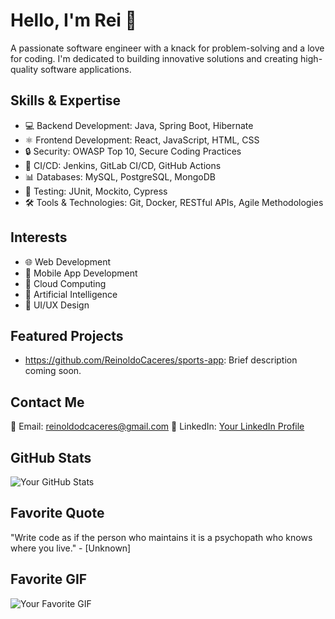 <!---
  Note: This README.md template is intended for GitHub profile overview
  Please replace the placeholder text and customize it according to your needs
-->

<!-- Your Name -->
# Hello, I'm Rei 👋

<!-- Your Bio -->
A passionate software engineer with a knack for problem-solving and a love for coding. I'm dedicated to building innovative solutions and creating high-quality software applications.

<!-- Your Skills -->
## Skills & Expertise

- 💻 Backend Development: Java, Spring Boot, Hibernate
- ⚛️ Frontend Development: React, JavaScript, HTML, CSS
- 🔒 Security: OWASP Top 10, Secure Coding Practices
- 🚀 CI/CD: Jenkins, GitLab CI/CD, GitHub Actions
- 📊 Databases: MySQL, PostgreSQL, MongoDB
- 🧪 Testing: JUnit, Mockito, Cypress
- 🛠️ Tools & Technologies: Git, Docker, RESTful APIs, Agile Methodologies

<!-- Your Interests -->
## Interests

- 🌐 Web Development
- 📱 Mobile App Development
- 🚀 Cloud Computing
- 🤖 Artificial Intelligence
- 🌈 UI/UX Design

<!-- Your Projects -->
## Featured Projects

- https://github.com/ReinoldoCaceres/sports-app: Brief description coming soon.

<!-- Your Contact Information -->
## Contact Me

📧 Email: reinoldodcaceres@gmail.com
🔗 LinkedIn: [Your LinkedIn Profile](https://www.linkedin.com/in/reinoldo-caceres-2b791a217/)

<!-- Your GitHub Stats -->
## GitHub Stats

![Your GitHub Stats](https://github-readme-stats.vercel.app/api?username=your-username&show_icons=true&theme=dark)

<!-- Your Favorite Quote -->
## Favorite Quote

"Write code as if the person who maintains it is a psychopath who knows where you live." - [Unknown]

<!-- Your Favorite GIF -->
## Favorite GIF

![Your Favorite GIF](https://media.giphy.com/media/YOUR_GIF_LINK_HERE/giphy.gif)
